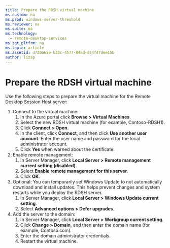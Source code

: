 ```yaml
---
title: Prepare the RDSH virtual machine
ms.custom: na
ms.prod: windows-server-threshold
ms.reviewer: na
ms.suite: na
ms.technology: 
  - remote-desktop-services
ms.tgt_pltfrm: na
ms.topic: article
ms.assetid: d720a65e-b33c-4577-84ad-d84f47dee15b
author: lizap
---
```

# Prepare the RDSH virtual machine
Use the following steps to prepare the virtual machine for the Remote Desktop Session Host server:  
  
1.  Connect to the virtual machine:  
    1.  In the Azure portal click **Browse > Virtual Machines**.  
    2.  Select the new RDSH virtual machine (for example, Contoso-RDSH1).  
    3.  Click **Connect > Open**.  
    4.  In the client, click **Connect**, and then click **Use another user account**. Enter the user name and password for the local administrator account.  
    5.  Click **Yes** when warned about the certificate.  
2.  Enable remote management:  
    1.  In Server Manager, click **Local Server > Remote management current setting (disabled)**.  
    2.  Select **Enable remote management for this server**.  
    3.  Click **OK**.  
3.  Optional: You can temporarily set Windows Update to not automatically download and install updates. This helps prevent changes and system restarts while you deploy the RDSH server.  
    1.  In Server Manager, click **Local Server > Windows Update current setting**.  
    2.  Select **Advanced options > Defer upgrades**.  
4.  Add the server to the domain:  
    1.  In Server Manager, click **Local Server > Workgroup current setting**.  
    2.  Click **Change > Domain**, and then enter the domain name (for example, Contoso.com).  
    3.  Enter the domain administrator credentials.  
    4.  Restart the virtual machine.


